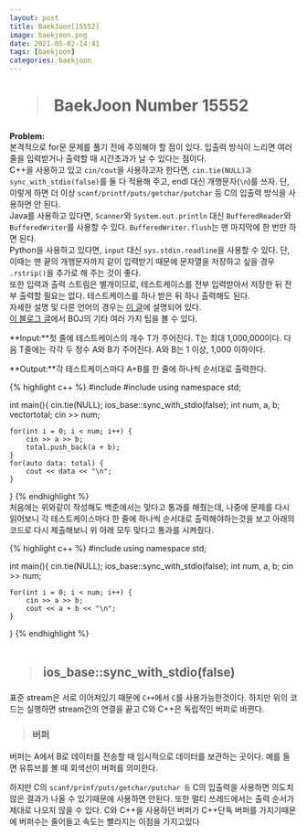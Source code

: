```yaml
---
layout: post
title: BaekJoon[15552]
image: baekjoon.png
date: 2021-05-02-14:41
tags: [baekjoon]
categories: baekjoon
---
```


# <Blockquote>BaekJoon Number 15552</Blockquote>
**Problem:**<br>
본격적으로 for문 문제를 풀기 전에 주의해야 할 점이 있다. 입출력 방식이 느리면 여러 줄을 입력받거나 출력할 때 시간초과가 날 수 있다는 점이다.<br>
C++을 사용하고 있고 ```cin/cout```을 사용하고자 한다면, ```cin.tie(NULL)과 sync_with_stdio(false)```를 둘 다 적용해 주고, endl 대신 개행문자(```\n```)를 쓰자. 단, 이렇게 하면 더 이상 ```scanf/printf/puts/getchar/putchar``` 등 C의 입출력 방식을 사용하면 안 된다.<br>
Java를 사용하고 있다면, ```Scanner```와 ```System.out.println``` 대신 ```BufferedReader```와 ```BufferedWriter```를 사용할 수 있다. ```BufferedWriter.flush```는 맨 마지막에 한 번만 하면 된다.<br>
Python을 사용하고 있다면, ```input``` 대신 ```sys.stdin.readline```을 사용할 수 있다. 단, 이때는 맨 끝의 개행문자까지 같이 입력받기 때문에 문자열을 저장하고 싶을 경우 ```.rstrip()```을 추가로 해 주는 것이 좋다.<br>
또한 입력과 출력 스트림은 별개이므로, 테스트케이스를 전부 입력받아서 저장한 뒤 전부 출력할 필요는 없다. 테스트케이스를 하나 받은 뒤 하나 출력해도 된다.<br>
자세한 설명 및 다른 언어의 경우는 [이 글](https://www.acmicpc.net/board/view/22716)에 설명되어 있다.<br>
[이 블로그 글](https://www.acmicpc.net/blog/view/55)에서 BOJ의 기타 여러 가지 팁을 볼 수 있다.<br><vr>

**Input:**첫 줄에 테스트케이스의 개수 T가 주어진다. T는 최대 1,000,000이다. 다음 T줄에는 각각 두 정수 A와 B가 주어진다. A와 B는 1 이상, 1,000 이하이다.<br>

**Output:**각 테스트케이스마다 A+B를 한 줄에 하나씩 순서대로 출력한다.


{% highlight c++ %}
#include <iostream>
#include <vector>
using namespace std;

int main(){
	cin.tie(NULL);
	ios_base::sync_with_stdio(false);
	int num, a, b;
	vector<int>total;
	cin >> num;
	
	for(int i = 0; i < num; i++) {
		cin >> a >> b;
		total.push_back(a + b);
	}
	for(auto data: total) {
		cout << data << "\n";
	}
}
{% endhighlight %}
<br>
처음에는 위와같이 작성해도 백준에서는 맞다고 통과를 해줬는데, 나중에 문제를 다시 읽어보니 각 테스트케이스마다 한 줄에 하나씩 순서대로 출력해야하는것을 보고 아래의 코드로 다시 제출해보니 위 아래 모두 맞다고 통과를 시켜줬다.

{% highlight c++ %}
#include <iostream>
using namespace std;

int main(){
	cin.tie(NULL);
	ios_base::sync_with_stdio(false);
	int num, a, b;
	cin >> num;
	
	for(int i = 0; i < num; i++) {
		cin >> a >> b;
		cout << a + b << "\n";
	}
}
{% endhighlight %}
<br><br>

## <Blockquote>ios_base::sync_with_stdio(false)</Blockquote>

표준 stream은 서로 이어져있기 때문에 ```C++```에서 ```C```를 사용가능한것이다. 하지만 위의 코드는 실행하면 stream간의 연결을 끝고 C와 C++은 독립적인 버퍼로 바뀐다.

>### 버퍼
버퍼는 A에서 B로 데이터를 전송할 때 임시적으로 데이터를 보관하는 곳이다. 예를 들면 유튜브를 볼 때 회색선이 버퍼를 의미한다.



하지만 C의 ```scanf/prinf/puts/getchar/putchar 등``` C의 입출력을 사용하면 의도치않은 결과가 나올 수 있기때문에 사용하면 안된다. 또한 멀티 쓰레드에서는 출력 순서가 제대로 나오지 않을 수 있다. C와 C++을 사용하던 버퍼가 C++단독 버퍼를 가지기때문에 버퍼수는 줄어들고 속도는 빨라지는 이점을 가지고있다